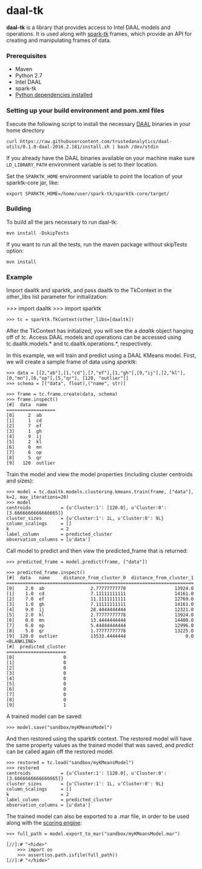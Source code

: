 # daal-tk

**daal-tk** is a library that provides access to Intel DAAL models and operations.
It is used along with [spark-tk](https://github.com/trustedanalytics/spark-tk) frames, 
which provide an API for creating and manipulating frames of data.

### Prerequisites

* Maven
* Python 2.7
* Intel DAAL
* spark-tk
* [Python dependencies installed](https://github.com/intel-data/daal-tk/blob/master/python/requirements.txt)

### Setting up your build environment and pom.xml files

Execute the following script to install the necessary [DAAL](https://github.com/trustedanalytics/daal-install/tree/daal-2016.2.181) binaries in your home directory
```
curl https://raw.githubusercontent.com/trustedanalytics/daal-utils/0.1.0-daal-2016.2.181/install.sh | bash /dev/stdin
```

If you already have the DAAL binaries available on your machine make sure `LD_LIBRARY_PATH` environment variable is set to their location.

Set the `SPARKTK_HOME` environment variable to point the location of your sparktk-core jar, like:
```
export SPARKTK_HOME=/home/user/spark-tk/sparktk-core/target/
```

### Building

To build all the jars necessary to run daal-tk:

```
mvn install -DskipTests
```

If you want to run all the tests, run the maven package without skipTests option:

```
mvn install
```

### Example

Import daaltk and sparktk, and pass daaltk to the TkContext in the other_libs list 
parameter for initialization:

[//]:# "<skip>"
    >>> import daaltk
    >>> import sparktk
    
    >>> tc = sparktk.TkContext(other_libs=[daaltk])
[//]:# "</skip>"

After the TkContext has initialized, you will see the a *daaltk* object hanging off
of *tc*.  Access DAAL models and operations can be accessed using tc.daaltk.models.*
and tc.daaltk.operations.*, respectively.
    
In this example, we will train and predict using a DAAL KMeans model.  First, we will
create a sample frame of data using *sparktk*:

    >>> data = [[2,"ab"],[1,"cd"],[7,"ef"],[1,"gh"],[9,"ij"],[2,"kl"],[0,"mn"],[6,"op"],[5,"qr"], [120, "outlier"]]
    >>> schema = [("data", float),("name", str)]
    
    >>> frame = tc.frame.create(data, schema)
    >>> frame.inspect()
    [#]  data  name   
    ==================
    [0]     2  ab
    [1]     1  cd
    [2]     7  ef
    [3]     1  gh
    [4]     9  ij
    [5]     2  kl
    [6]     0  mn
    [7]     6  op
    [8]     5  qr
    [9]   120  outlier
    
Train the model and view the model properties (including cluster centroids and sizes):

    >>> model = tc.daaltk.models.clustering.kmeans.train(frame, ["data"], k=2, max_iterations=20)
    >>> model
    centroids           = {u'Cluster:1': [120.0], u'Cluster:0': [3.6666666666666665]}
    cluster_sizes       = {u'Cluster:1': 1L, u'Cluster:0': 9L}
    column_scalings     = []
    k                   = 2
    label_column        = predicted_cluster
    observation_columns = [u'data']
    
Call model to predict and then view the predicted_frame that is returned:

    >>> predicted_frame = model.predict(frame, ["data"])

    >>> predicted_frame.inspect()
    [#]  data   name     distance_from_cluster_0  distance_from_cluster_1
    =====================================================================
    [0]    2.0  ab                 2.77777777778                  13924.0
    [1]    1.0  cd                 7.11111111111                  14161.0
    [2]    7.0  ef                 11.1111111111                  12769.0
    [3]    1.0  gh                 7.11111111111                  14161.0
    [4]    9.0  ij                 28.4444444444                  12321.0
    [5]    2.0  kl                 2.77777777778                  13924.0
    [6]    0.0  mn                 13.4444444444                  14400.0
    [7]    6.0  op                 5.44444444444                  12996.0
    [8]    5.0  qr                 1.77777777778                  13225.0
    [9]  120.0  outlier            13533.4444444                      0.0
    <BLANKLINE>
    [#]  predicted_cluster
    ======================
    [0]                  0
    [1]                  0
    [2]                  0
    [3]                  0
    [4]                  0
    [5]                  0
    [6]                  0
    [7]                  0
    [8]                  0
    [9]                  1
    
A trained model can be saved:

    >>> model.save("sandbox/myKMeansModel")
    
And then restored using the sparktk context.  The restored model will have the same property
values as the trained model that was saved, and *predict* can be called again off the restored
model.

    >>> restored = tc.load("sandbox/myKMeansModel")
    >>> restored
    centroids           = {u'Cluster:1': [120.0], u'Cluster:0': [3.6666666666666665]}
    cluster_sizes       = {u'Cluster:1': 1L, u'Cluster:0': 9L}
    column_scalings     = []
    k                   = 2
    label_column        = predicted_cluster
    observation_columns = [u'data']
    
The trained model can also be exported to a .mar file, in order to be used
along with the [scoring engine](https://github.com/trustedanalytics/scoring-engine):

    >>> full_path = model.export_to_mar("sandbox/myKMeansModel.mar")
    
    [//]:# "<hide>"
        >>> import os
        >>> assert(os.path.isfile(full_path))
    [//]:# "</hide>"